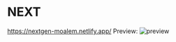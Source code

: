 # NEXT
https://nextgen-moalem.netlify.app/
Preview:
<img src="https://prnt.sc/DiaIQBmtblFQ" alt="preview" title="preview">
